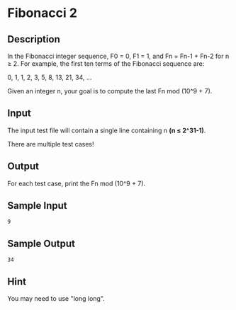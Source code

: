 # Fibonacci 2

## Description

In the Fibonacci integer sequence, F0 = 0, F1 = 1, and Fn = Fn-1 + Fn-2 for n ≥ 2. For example, the first ten terms of the Fibonacci sequence are:

0, 1, 1, 2, 3, 5, 8, 13, 21, 34, ...

Given an integer n, your goal is to compute the last Fn mod (10^9 + 7).

## Input

The input test file will contain a single line containing n **(n ≤ 2^31-1)**.

There are multiple test cases!

## Output

For each test case, print the Fn mod (10^9 + 7).

## Sample Input

```
9
```

## Sample Output

```
34
```

## Hint

You may need to use "long long".